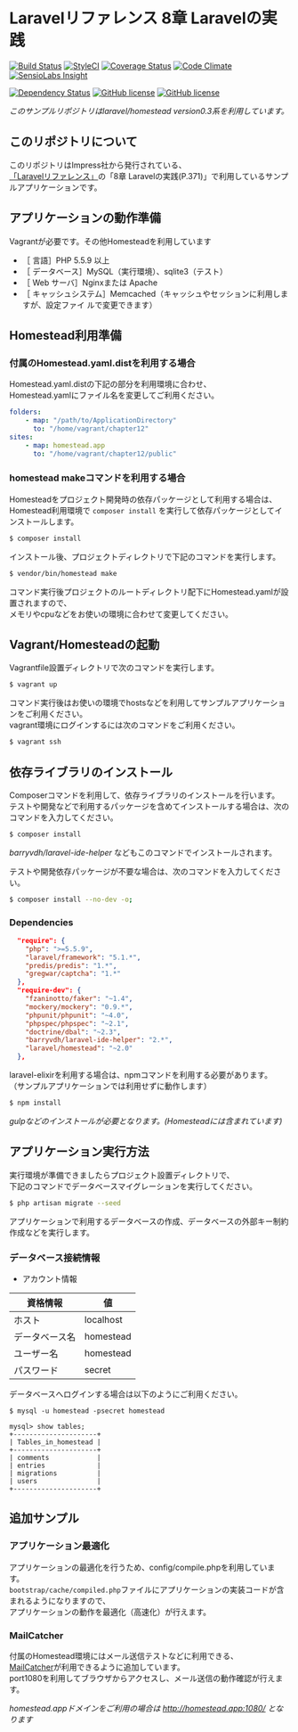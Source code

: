 # Laravelリファレンス 8章 Laravelの実践

[![Build Status](http://img.shields.io/travis/laravel-jp-reference/chapter8/master.svg?style=flat-square)](https://travis-ci.org/laravel-jp-reference/chapter8)
[![StyleCI](https://styleci.io/repos/48643492/shield)](https://styleci.io/repos/48643492)
[![Coverage Status](https://img.shields.io/coveralls/laravel-jp-reference/chapter8/master.svg?style=flat-square)](https://coveralls.io/github/laravel-jp-reference/chapter8)
[![Code Climate](https://img.shields.io/codeclimate/github/laravel-jp-reference/chapter8.svg?style=flat-square)](https://codeclimate.com/github/laravel-jp-reference/chapter8)
[![SensioLabs Insight](https://img.shields.io/sensiolabs/i/cc9e553f-b833-4fb5-b2cf-89ec344a86e9.svg?style=flat-square)](https://insight.sensiolabs.com/projects/cc9e553f-b833-4fb5-b2cf-89ec344a86e9)

[![Dependency Status](https://www.versioneye.com/user/projects/56868b4ceb4f470030000786/badge.svg?style=flat)](https://www.versioneye.com/user/projects/56868b4ceb4f470030000786)
[![GitHub license](https://img.shields.io/github/license/laravel-jp-reference/chapter8.svg?style=flat-square)](https://github.com/laravel-jp-reference/chapter8/blob/master/LICENSE)
[![GitHub license](https://img.shields.io/badge/laravel--jp--reference-chapter8-orange.svg?style=flat-square)](https://github.com/laravel-jp-reference/chapter8)

*このサンプルリポジトリはlaravel/homestead version0.3系を利用しています。*

## このリポジトリについて
このリポジトリはImpress社から発行されている、  
[「Laravelリファレンス」](http://book.impress.co.jp/books/1114101107)の「8章 Laravelの実践(P.371)」で利用しているサンプルアプリケーションです。

## アプリケーションの動作準備
Vagrantが必要です。その他Homesteadを利用しています

 - ［ 言語］PHP 5.5.9 以上
 - ［ データベース］MySQL（実行環境）、sqlite3（テスト）
 - ［ Web サーバ］Nginxまたは Apache
 - ［ キャッシュシステム］Memcached（キャッシュやセッションに利用しますが、設定ファイ
ルで変更できます）

## Homestead利用準備

### 付属のHomestead.yaml.distを利用する場合

Homestead.yaml.distの下記の部分を利用環境に合わせ、    
Homestead.yamlにファイル名を変更してご利用ください。

```yaml
folders:
    - map: "/path/to/ApplicationDirectory"
      to: "/home/vagrant/chapter12"
sites:
    - map: homestead.app
      to: "/home/vagrant/chapter12/public"
```

### homestead makeコマンドを利用する場合
Homesteadをプロジェクト開発時の依存パッケージとして利用する場合は、  
Homestead利用環境で `composer install` を実行して依存パッケージとしてインストールします。  

```bash
$ composer install
```

インストール後、プロジェクトディレクトリで下記のコマンドを実行します。  

```bash
$ vendor/bin/homestead make
```

コマンド実行後プロジェクトのルートディレクトリ配下にHomestead.yamlが設置されますので、  
メモリやcpuなどをお使いの環境に合わせて変更してください。

## Vagrant/Homesteadの起動

Vagrantfile設置ディレクトリで次のコマンドを実行します。  

```bash
$ vagrant up
```

コマンド実行後はお使いの環境でhostsなどを利用してサンプルアプリケーションをご利用ください。  
vagrant環境にログインするには次のコマンドをご利用ください。

```bash
$ vagrant ssh
```

## 依存ライブラリのインストール

Composerコマンドを利用して、依存ライブラリのインストールを行います。  
テストや開発などで利用するパッケージを含めてインストールする場合は、次のコマンドを入力してください。  
```bash
$ composer install
```

*barryvdh/laravel-ide-helper* などもこのコマンドでインストールされます。  

テストや開発依存パッケージが不要な場合は、次のコマンドを入力してください。  

```bash
$ composer install --no-dev -o;
```

### Dependencies
```json
  "require": {
    "php": ">=5.5.9",
    "laravel/framework": "5.1.*",
    "predis/predis": "1.*",
    "gregwar/captcha": "1.*"
  },
  "require-dev": {
    "fzaninotto/faker": "~1.4",
    "mockery/mockery": "0.9.*",
    "phpunit/phpunit": "~4.0",
    "phpspec/phpspec": "~2.1",
    "doctrine/dbal": "~2.3",
    "barryvdh/laravel-ide-helper": "2.*",
    "laravel/homestead": "~2.0"
  },
```

laravel-elixirを利用する場合は、npmコマンドを利用する必要があります。  
（サンプルアプリケーションでは利用せずに動作します）  

```bash
$ npm install
```

*gulpなどのインストールが必要となります。(Homesteadには含まれています)*

## アプリケーション実行方法
実行環境が準備できましたらプロジェクト設置ディレクトリで、  
下記のコマンドでデータベースマイグレーションを実行してください。

```bash
$ php artisan migrate --seed
```

アプリケーションで利用するデータベースの作成、データベースの外部キー制約作成などを実行します。  

### データベース接続情報
* アカウント情報

| 資格情報 | 値 |
|-----------|-------|
| ホスト | localhost |
| データベース名 | homestead |
| ユーザー名 | homestead |
| パスワード | secret |

データベースへログインする場合は以下のようにご利用ください。

```
$ mysql -u homestead -psecret homestead

mysql> show tables;
+---------------------+
| Tables_in_homestead |
+---------------------+
| comments            |
| entries             |
| migrations          |
| users               |
+---------------------+
```

## 追加サンプル

### アプリケーション最適化
アプリケーションの最適化を行うため、config/compile.phpを利用しています。  
`bootstrap/cache/compiled.php`ファイルにアプリケーションの実装コードが含まれるようになりますので、  
アプリケーションの動作を最適化（高速化）が行えます。  

### MailCatcher
付属のHomestead環境にはメール送信テストなどに利用できる、  
[MailCatcher](http://mailcatcher.me/)が利用できるように追加しています。  
port1080を利用してブラウザからアクセスし、メール送信の動作確認が行えます。  

*homestead.appドメインをご利用の場合は http://homestead.app:1080/ となります*
